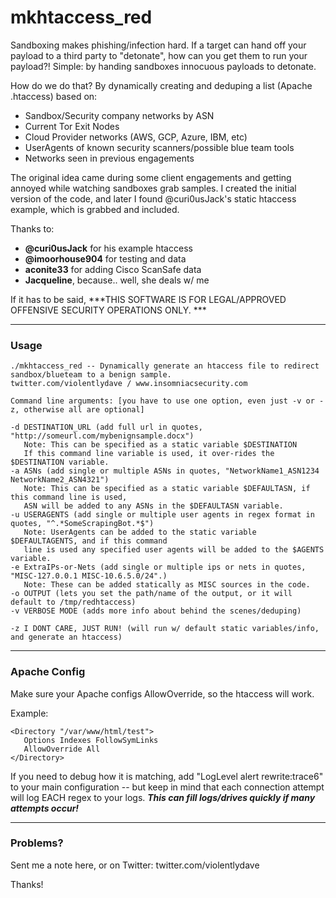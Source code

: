 # mkhtaccess_red

Sandboxing makes phishing/infection hard.  If a target can hand off your payload to a third party to "detonate", how can you get them to run your payload?!  Simple:  by handing sandboxes innocuous payloads to detonate.

How do we do that?  By dynamically creating and deduping a list (Apache .htaccess) based on:
- Sandbox/Security company networks by ASN
- Current Tor Exit Nodes
- Cloud Provider networks (AWS, GCP, Azure, IBM, etc)
- UserAgents of known security scanners/possible blue team tools
- Networks seen in previous engagements

The original idea came during some client engagements and getting annoyed while watching sandboxes grab samples.  I created the initial version of the code, and later I found @curi0usJack's static htaccess example, which is grabbed and included.

Thanks to:
- **@curi0usJack** for his example htaccess
- **@imoorhouse904** for testing and data
- **aconite33** for adding Cisco ScanSafe data
- **Jacqueline**, because.. well, she deals w/ me

If it has to be said, ***THIS SOFTWARE IS FOR LEGAL/APPROVED OFFENSIVE SECURITY OPERATIONS ONLY. ***

-------------------------------------
### Usage
```
./mkhtaccess_red -- Dynamically generate an htaccess file to redirect sandbox/blueteam to a benign sample.
twitter.com/violentlydave / www.insomniacsecurity.com

Command line arguments: [you have to use one option, even just -v or -z, otherwise all are optional]

-d DESTINATION_URL (add full url in quotes, "http://someurl.com/mybenignsample.docx")
   Note: This can be specified as a static variable $DESTINATION
   If this command line variable is used, it over-rides the $DESTINATION variable.
-a ASNs (add single or multiple ASNs in quotes, "NetworkName1_ASN1234 	NetworkName2_ASN4321")
   Note: This can be specified as a static variable $DEFAULTASN, if this command line is used,
   ASN will be added to any ASNs in the $DEFAULTASN variable.
-u USERAGENTS (add single or multiple user agents in regex format in quotes, "^.*SomeScrapingBot.*$")
   Note: UserAgents can be added to the static variable $DEFAULTAGENTS, and if this command
   line is used any specified user agents will be added to the $AGENTS variable.
-e ExtraIPs-or-Nets (add single or multiple ips or nets in quotes, "MISC-127.0.0.1 MISC-10.6.5.0/24".)
   Note: These can be added statically as MISC sources in the code.
-o OUTPUT (lets you set the path/name of the output, or it will default to /tmp/redhtaccess)
-v VERBOSE MODE (adds more info about behind the scenes/deduping)

-z I DONT CARE, JUST RUN! (will run w/ default static variables/info, and generate an htaccess)
```

-------------------------------------
### Apache Config

Make sure your Apache configs AllowOverride, so the htaccess will work. 

Example:
```
<Directory "/var/www/html/test">
   Options Indexes FollowSymLinks
   AllowOverride All
</Directory>  
```

If you need to debug how it is matching, add "LogLevel alert rewrite:trace6" to your main configuration -- but keep in mind that each connection attempt will log EACH regex to your logs. ***This can fill logs/drives quickly if many attempts occur!***

-------------------------------------

### Problems?
Sent me a note here, or on Twitter:  twitter.com/violentlydave

Thanks!
